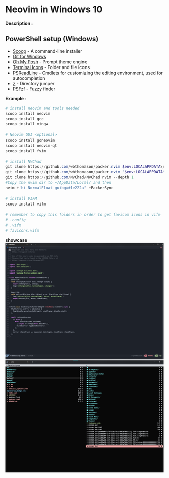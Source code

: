 # Neovim in Windows 10

**Description :**

## PowerShell setup (Windows)

- [Scoop](https://scoop.sh/) - A command-line installer
- [Git for Windows](https://gitforwindows.org/)
- [Oh My Posh](https://ohmyposh.dev/) - Prompt theme engine
- [Terminal Icons](https://github.com/devblackops/Terminal-Icons) - Folder and file icons
- [PSReadLine](https://docs.microsoft.com/en-us/powershell/module/psreadline/) - Cmdlets for customizing the editing environment, used for autocompletion
- [z](https://www.powershellgallery.com/packages/z) - Directory jumper
- [PSFzf](https://github.com/kelleyma49/PSFzf) - Fuzzy finder

**Example** :

```powershell
# install neovim and tools needed
scoop install neovim
scoop install gcc
scoop install mingw

# Neovim GUI <optional>
scoop install goneovim
scoop install neovim-qt
scoop install fvim

# install NVChad
git clone https://github.com/wbthomason/packer.nvim $env:LOCALAPPDATA\nvim-data\site\pack\packer\start\packer.nvim
git clone https://github.com/wbthomason/packer.nvim "$env:LOCALAPPDATA\nvim-data\site\pack\packer\start\packer.nvim"
git clone https://github.com/NvChad/NvChad nvim --depth 1
#Copy the nvim dir to ~/AppData/Local/ and then
nvim +'hi NormalFloat guibg=#1e222a' +PackerSync

# install VIFM
scoop install vifm

# remember to copy this folders in order to get favicom icons in vifm
# .config
# .vifm
# favicons.vifm
```


**showcase**
![](20220428112801.png)
![](20220428112543.png)
